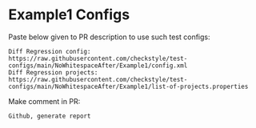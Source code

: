 # Example1 Configs
Paste below given to PR description to use such test configs:
```
Diff Regression config: https://raw.githubusercontent.com/checkstyle/test-configs/main/NoWhitespaceAfter/Example1/config.xml
Diff Regression projects: https://raw.githubusercontent.com/checkstyle/test-configs/main/NoWhitespaceAfter/Example1/list-of-projects.properties
```
Make comment in PR:
```
Github, generate report
```
